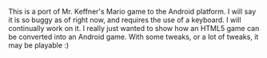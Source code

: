 This is a port of Mr. Keffner's Mario game to the Android platform. I will say it is so buggy as of right now, and requires
the use of a keyboard. I will continually work on it. I really just wanted to show how an HTML5 game can be 
converted into an Android game. With some tweaks, or a lot of tweaks, it may be playable :) 
